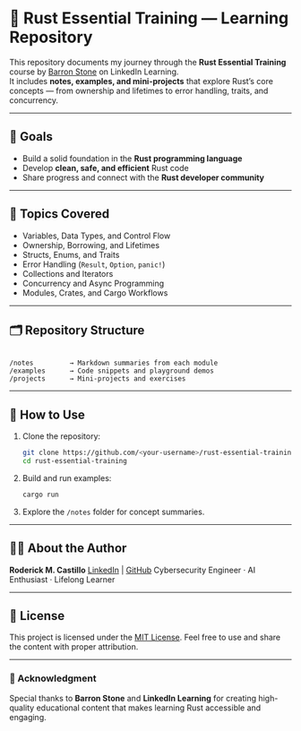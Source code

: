 # 🦀 Rust Essential Training — Learning Repository

This repository documents my journey through the **Rust Essential Training** course by [Barron Stone](https://www.linkedin.com/learning/) on LinkedIn Learning.  
It includes **notes, examples, and mini-projects** that explore Rust’s core concepts — from ownership and lifetimes to error handling, traits, and concurrency.

---

## 🎯 Goals
- Build a solid foundation in the **Rust programming language**
- Develop **clean, safe, and efficient** Rust code
- Share progress and connect with the **Rust developer community**

---

## 🧠 Topics Covered
- Variables, Data Types, and Control Flow  
- Ownership, Borrowing, and Lifetimes  
- Structs, Enums, and Traits  
- Error Handling (`Result`, `Option`, `panic!`)  
- Collections and Iterators  
- Concurrency and Async Programming  
- Modules, Crates, and Cargo Workflows  

---

## 🗂️ Repository Structure
```

/notes         → Markdown summaries from each module
/examples      → Code snippets and playground demos
/projects      → Mini-projects and exercises

````

---

## 🚀 How to Use
1. Clone the repository:
   ```bash
   git clone https://github.com/<your-username>/rust-essential-training.git
   cd rust-essential-training

2. Build and run examples:

   ```bash
   cargo run
   ```
3. Explore the `/notes` folder for concept summaries.

---

## 🧑‍💻 About the Author

**Roderick M. Castillo**
[LinkedIn](https://www.linkedin.com/in/roderick-castillo/) | [GitHub](https://github.com/<your-username>)
Cybersecurity Engineer · AI Enthusiast · Lifelong Learner

---

## 🪪 License

This project is licensed under the [MIT License](LICENSE).
Feel free to use and share the content with proper attribution.

---

### 🌟 Acknowledgment

Special thanks to **Barron Stone** and **LinkedIn Learning** for creating high-quality educational content that makes learning Rust accessible and engaging.
